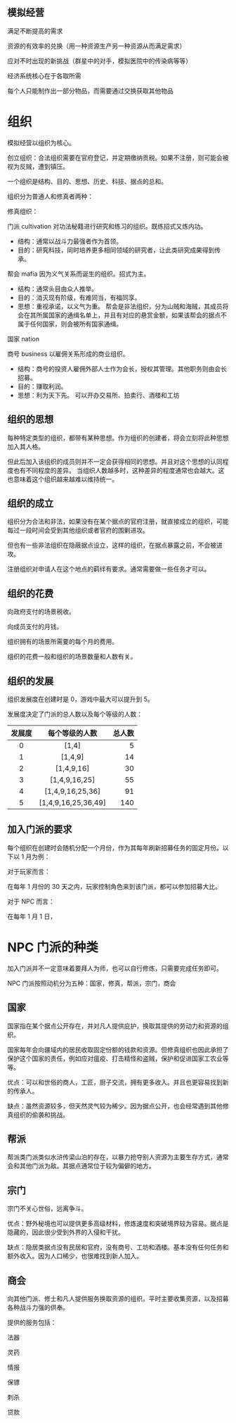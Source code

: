 ## 模拟经营

满足不断提高的需求

资源的有效率的兑换（用一种资源生产另一种资源从而满足需求）

应对不时出现的新挑战（群星中的对手，模拟医院中的传染病等等）

经济系统核心在于各取所需

每个人只能制作出一部分物品，而需要通过交换获取其他物品

# 组织

模拟经营以组织为核心。

创立组织：合法组织需要在官府登记，并定期缴纳贡税。如果不注册，则可能会被视为反贼，遭到镇压。

一个组织是结构、目的、思想、历史、科技、据点的总和。

组织分为普通人和修真者两种：

修真组织：

门派 cultivation
对功法秘籍进行研究和练习的组织。既练招式又炼内功。

- 结构：通常以战斗力最强者作为首领。
- 目的：研究科技，同时培养更多相同领域的研究者，让此类研究成果得到传承。

帮会 mafia
因为义气关系而诞生的组织。招式为主。

- 结构：通常头目由众人推举。
- 目的：消灭现有阶级，有难同当，有福同享。
- 思想：重视承诺，以义气为重。
  帮会是非法组织，分为山贼和海贼，其成员将会在其所属国家的通缉名单上，并且有对应的悬赏金额，如果该帮会的据点不属于任何国家，则会被所有国家通缉。

国家 nation

商号 business
以雇佣关系形成的商业组织。

- 结构：商号的投资人雇佣外部人士作为会长，授权其管理。其他职务则由会长招募。
- 目的：赚取利润。
- 思想：利为天下先。
  可以开办交易所、拍卖行、酒楼和工坊

## 组织的思想

每种特定类型的组织，都带有某种思想。作为组织的创建者，将会立刻将此种思想加入其人格。

但此后加入该组织的成员则并不一定会获得相同的思想。并且对这个思想的认同程度也有不同程度的差异。
当组织人数越多时，这种差异的程度通常也会越大。这也意味着这个组织越来越难以维持统一。

## 组织的成立

组织分为合法和非法，如果没有在某个据点的官府注册，就直接成立的组织，可能每过一段时间会受到其他组织或者官府的围剿进攻。

但也有一些非法组织在隐蔽据点设立，这样的组织，在据点暴露之前，不会被进攻。

注册组织对申请人在这个地点的羁绊有要求。通常需要做一些任务才可以。

## 组织的花费

向政府支付的场景税收。

向成员支付的月钱。

组织拥有的场景所需要的每个月的费用。

组织的花费一般和组织的场景数量和人数有关。

## 组织的发展

组织发展度在创建时是 0，游戏中最大可以提升到 5。

发展度决定了门派的总人数以及每个等级的人数：

| 发展度 |   每个等级的人数    | 总人数 |
| :----: | :-----------------: | -----: |
|   0    |        [1,4]        |      5 |
|   1    |       [1,4,9]       |     14 |
|   2    |     [1,4,9,16]      |     30 |
|   3    |    [1,4,9,16,25]    |     55 |
|   4    |  [1,4,9,16,25,36]   |     91 |
|   5    | [1,4,9,16,25,36,49] |    140 |

## 加入门派的要求

每个组织在创建时会随机分配一个月份，作为其每年刷新招募任务的固定月份。以下以 1 月为例：

对于玩家而言：

在每年 1 月份的 30 天之内，玩家控制角色来到该门派，都可以参加招募大比。

对于 NPC 而言：

在每年 1 月 1 日，

# NPC 门派的种类

加入门派并不一定意味着要拜人为师，也可以自行修炼，只需要完成任务即可。

NPC 门派按照动机分为五种：国家，修真，帮派，宗门，商会

## 国家

国家指在某个据点公开存在，并对凡人提供庇护，换取其提供的劳动力和资源的组织。

国家每年会向疆域内的居民收取固定份额的钱款和资源。但修真组织也因此承担了保护这个国家的责任，例如应对瘟疫、打击精怪和盗贼，保护和促进国家工农业等等。

优点：可以和世俗的商人，工匠，厨子交流，拥有更多收入。并且也更容易找到新的传承人。

缺点：虽然资源较多，但天然灵气较为稀少。因为据点公开，也会经常遇到其他修真组织的偷袭和挑战。

## 帮派

帮派类门派类似水浒传梁山泊的存在，以暴力抢夺别人资源为主要生存方式，通常会和其他门派为敌。其据点通常位于较为偏僻的地方。

## 宗门

宗门不关心世俗，远离争斗。

优点：野外秘境也可以提供更多高级材料，修炼速度和突破境界较为容易。据点是隐藏的，因此很少受到外界的入侵和干扰。

缺点：隐居类据点没有民居和官府，没有商号、工坊和酒楼。基本没有任何任务和额外收入。因为人口稀少，也很难找到新人加入。

## 商会

向其他门派、修士和凡人提供服务换取资源的组织。平时主要收集资源，以及招募各种战斗力强的供奉。

提供的服务包括：

法器

灵药

情报

保镖

刺杀

贷款
